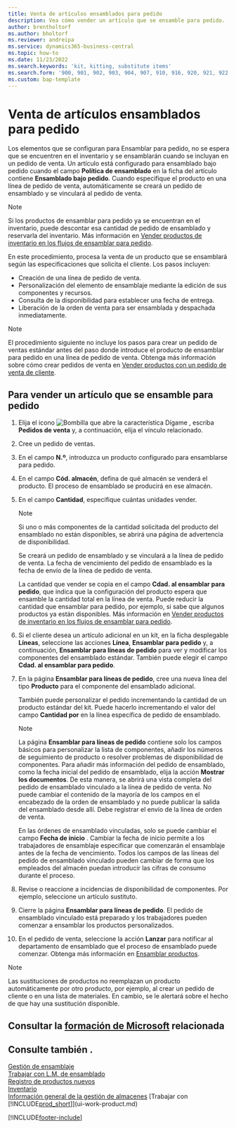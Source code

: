 ```yaml
---
title: Venta de artículos ensamblados para pedido
description: Vea cómo vender un artículo que se ensamble para pedido.
author: brentholtorf
ms.author: bholtorf
ms.reviewer: andreipa
ms.service: dynamics365-business-central
ms.topic: how-to
ms.date: 11/23/2022
ms.search.keywords: 'kit, kitting, substitute items'
ms.search.form: '900, 901, 902, 903, 904, 907, 910, 916, 920, 921, 922, 923, 940, 941, 942, 930, 931, 932, 914, 915, 905'
ms.custom: bap-template
---
```

# <a name="sell-items-assembled-to-order" />Venta de artículos ensamblados para pedido

Los elementos que se configuran para Ensamblar para pedido, no se espera que se encuentren en el inventario y se ensamblarán cuando se incluyan en un pedido de venta. Un artículo está configurado para ensamblado bajo pedido cuando el campo **Política de ensamblado** en la ficha del artículo contiene **Ensamblado bajo pedido**. Cuando especifique el producto en una línea de pedido de venta, automáticamente se creará un pedido de ensamblado y se vinculará al pedido de venta.  

> [!NOTE]  
> Si los productos de ensamblar para pedido ya se encuentran en el inventario, puede descontar esa cantidad de pedido de ensamblado y reservarla del inventario. Más información en [Vender productos de inventario en los flujos de ensamblar para pedido](assembly-how-to-sell-assemble-to-order-items-and-inventory-items-together.md).  

En este procedimiento, procesa la venta de un producto que se ensamblará según las especificaciones que solicita el cliente. Los pasos incluyen: 

* Creación de una línea de pedido de venta.
* Personalización del elemento de ensamblaje mediante la edición de sus componentes y recursos.
* Consulta de la disponibilidad para establecer una fecha de entrega.
* Liberación de la orden de venta para ser ensamblada y despachada inmediatamente.  

> [!NOTE]  
> El procedimiento siguiente no incluye los pasos para crear un pedido de ventas estándar antes del paso donde introduce el producto de ensamblar para pedido en una línea de pedido de venta. Obtenga más información sobre cómo crear pedidos de venta en [Vender productos con un pedido de venta de cliente](sales-how-sell-products.md).  

## <a name="to-sell-an-item-that-is-assembled-to-order" />Para vender un artículo que se ensamble para pedido

1. Elija el icono ![Bombilla que abre la característica Dígame](media/ui-search/search_small.png "Dígame qué desea hacer") , escriba **Pedidos de venta** y, a continuación, elija el vínculo relacionado.  
2. Cree un pedido de ventas. 
3. En el campo **N.º**, introduzca un producto configurado para ensamblarse para pedido.  
4. En el campo **Cód. almacén**, defina de qué almacén se venderá el producto. El proceso de ensamblado se producirá en ese almacén.  
5. En el campo **Cantidad**, especifique cuántas unidades vender.  

    > [!NOTE]  
    >  Si uno o más componentes de la cantidad solicitada del producto del ensamblado no están disponibles, se abrirá una página de advertencia de disponibilidad. <!-- Check whether the field help would be useful. For more information, see Assembly Availability.  -->

    Se creará un pedido de ensamblado y se vinculará a la línea de pedido de venta. La fecha de vencimiento del pedido de ensamblado es la fecha de envío de la línea de pedido de venta.  

    La cantidad que vender se copia en el campo **Cdad. al ensamblar para pedido**, que indica que la configuración del producto espera que ensamble la cantidad total en la línea de venta. Puede reducir la cantidad que ensamblar para pedido, por ejemplo, si sabe que algunos productos ya están disponibles. Más información en [Vender productos de inventario en los flujos de ensamblar para pedido](assembly-how-to-sell-inventory-items-in-assemble-to-order-flows.md).  

6. Si el cliente desea un artículo adicional en un kit, en la ficha desplegable **Líneas**, seleccione las acciones **Línea**, **Ensamblar para pedido** y, a continuación, **Ensamblar para líneas de pedido** para ver y modificar los componentes del ensamblado estándar. También puede elegir el campo **Cdad. al ensamblar para pedido**.  
7. En la página **Ensamblar para líneas de pedido**, cree una nueva línea del tipo **Producto** para el componente del ensamblado adicional.  

    También puede personalizar el pedido incrementando la cantidad de un producto estándar del kit. Puede hacerlo incrementando el valor del campo **Cantidad por** en la línea específica de pedido de ensamblado.  

    > [!NOTE]  
    >  La página **Ensamblar para líneas de pedido** contiene solo los campos básicos para personalizar la lista de componentes, añadir los números de seguimiento de producto o resolver problemas de disponibilidad de componentes. Para añadir más información del pedido de ensamblado, como la fecha inicial del pedido de ensamblado, elija la acción **Mostrar los documentos**. De esta manera, se abrirá una vista completa del pedido de ensamblado vinculado a la línea de pedido de venta. No puede cambiar el contenido de la mayoría de los campos en el encabezado de la orden de ensamblado y no puede publicar la salida del ensamblado desde allí. Debe registrar el envío de la línea de orden de venta.  
    >
    >  En las órdenes de ensamblado vinculadas, solo se puede cambiar el campo **Fecha de inicio** . Cambiar la fecha de inicio permite a los trabajadores de ensamblaje especificar que comenzarán el ensamblaje antes de la fecha de vencimiento. Todos los campos de las líneas del pedido de ensamblado vinculado pueden cambiar de forma que los empleados del almacén puedan introducir las cifras de consumo durante el proceso.  

8. Revise o reaccione a incidencias de disponibilidad de componentes. Por ejemplo, seleccione un artículo sustituto.  
9. Cierre la página **Ensamblar para líneas de pedido**. El pedido de ensamblado vinculado está preparado y los trabajadores pueden comenzar a ensamblar los productos personalizados.  
10. En el pedido de venta, seleccione la acción **Lanzar** para notificar al departamento de ensamblado que el proceso de ensamblado puede comenzar. Obtenga más información en [Ensamblar productos](assembly-how-to-assemble-items.md).  

> [!NOTE]  
> Las sustituciones de productos no reemplazan un producto automáticamente por otro producto, por ejemplo, al crear un pedido de cliente o en una lista de materiales. En cambio, se le alertará sobre el hecho de que hay una sustitución disponible.

## <a name="see-related-microsoft-trainingtrainingmodulesassemble-to-order-dynamics-365-business-central" />Consultar la [formación de Microsoft](/training/modules/assemble-to-order-dynamics-365-business-central/) relacionada

## <a name="see-also" />Consulte también .

[Gestión de ensamblaje](assembly-assemble-items.md)  
[Trabajar con L.M. de ensamblado](assembly-how-work-assembly-boms.md)  
[Registro de productos nuevos](inventory-how-register-new-items.md)  
[Inventario](inventory-manage-inventory.md)  
[Información general de la gestión de almacenes](design-details-warehouse-management.md)
[Trabajar con [!INCLUDE[prod_short](includes/prod_short.md)]](ui-work-product.md)  

[!INCLUDE[footer-include](includes/footer-banner.md)]
